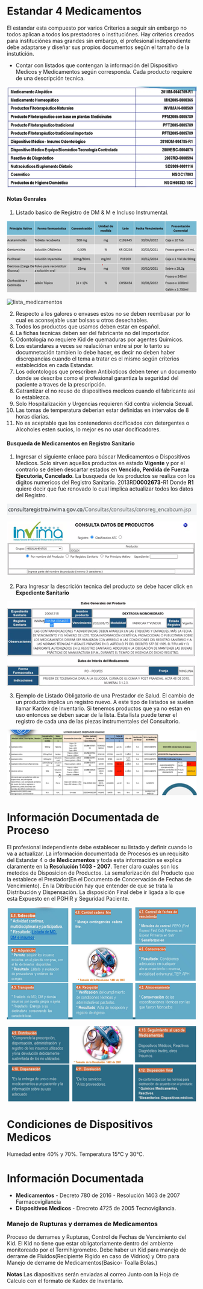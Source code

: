  
# Estandar 4 **Medicamentos**

El estandar esta compuesto por varios Criterios a seguir sin embargo no todos aplican a todos los prestadores o instituciónes. Hay criterios creados para instituciónes mas grandes sin embargo, el profesional independiente debe adaptarse y diseñar sus propios documentos según el tamaño de la instutición. 

- Contar con listados que contengan la información del Dispositivo Medicos y Medicamentos según corresponda. Cada producto requiere de una descripción tecnica. 

![Descripción Tecnica](./gallery/tipos_de_medicamentos.png)

#### Notas Genrales

1. Listado basico de Registro de DM & M e Incluso Instrumental.

![lista_medicamentos](./gallery/ejemplo_medicamentos.png)


![lista_medicamentos](./gallery/ejemplo_dispositivos_medicos.png.png)



2. Respecto a los galores o envases estos no se deben reembasar por lo cual es aconsejable usar bolsas u otros desechables. 
3. Todos los productos que usamos deben estar en español. 
4. La fichas tecnicas deben ser del fabricante no del importador. 
5. Odontología no requiere Kid de quemaduras por agentes Quimicos. 
6. Los estandares a veces se realaciónan entre si por lo tanto su documnetación tambien lo debe hacer, es decir no deben haber discrepancias cuando el tema a tratar es el mismo según criterios establecidos en cada Estandar. 
7. Los odontologos que prescriben Antibioticos deben tener un documento donde se describe como el profesional garantiza la seguridad del paciente a traves de la prescripción. 
8. Gatrantizar el no reuso de dispositivos medicos cuando el fabricante asi lo establezca. 
9. Solo Hospitalización y Urgencias requieren Kid contra violencia Sexual. 
10. Las tomas de temperatura deberian estar definidas en intervalos de 8 horas diarias. 
11. No es aceptable que los contenedores docificados con detergentes o Alcoholes esten sucios, lo mejor es no usar docificadores. 


#### Busqueda de Medicamentos en Registro Sanitario 

1. Ingresar el siguiente enlace para búscar Medicamentos o Dispositivos Medicos. Solo sirven aquellos productos en estado **Vigente** y por el contrario se deben descartar estados en **Vencido, Perdida de Fuerza Ejecutoria, Cancelado**. La busqueda de los productos se realiza con los digitos numericos del Registro Sanitario. 2013RD**0002673**-R1 Donde **R1** quiere decir que fue renovado lo cual implica actualizar todos los datos del Registro. 

![link](./gallery/enlace_registro_sanitario.png)

![page](./gallery/pagina_invima.png)

2. Para Ingresar la descrición tecnica del producto se debe hacer click en **Expediente Sanitario**

![search_result](./gallery/resultado_busqueda_invima.png)

3. Ejemplo de Listado Obligatorio de una Prestador de Salud. El cambio de un producto implica un registro nuevo. A este tipo de listados se suelen llamar Kardex de Inventario. Si tenemos productos que ya no estan en uso entonces se deben sacar de la lista. Esta lista puede tener el registro de cada una de las piezas instrumentales del Consultorio. 

![ejemplo_prestador](./gallery/ejemplo_listado_medico.png)
   

# Información Documentada de Proceso

El profesional independiente debe establecer su listado y definir cuando lo va a actualizar. La información documentada de Procesos es un requisito del Estandar 4 o de **Medicamentos** y toda esta información se explica claramente en la **Resolución 1403 - 2007**. Tener claro cuales son los metodos de Disposicion de Productos. La semaforización del Producto que la establece el Prestador(En el Documento de Concervación de Fechas de Vencimiento). En la Ditribución hay que entender de que se trata la Distribución y Dispensación. La disposición Final debe ir ligada a lo que esta Expuesto en el PGHIR y Seguridad Paciente. 

![informacion_documentada](./gallery/informacion_docuementada.png)

![informacion_documentada](./gallery/informacion_docuementada2.png)


# Condiciones de Dispositivos Medicos

Humedad entre 40% y 70%. Temperatura 15°C y 30°C.  

# Información Documentada
- **Medicamentos** - Decreto 780 de 2016 - Resolución 1403 de 2007 Farmacovigilancia
- **Dispositivos Medicos** - Drecreto 4725 de 2005 Tecnovigilancia.

### **Manejo de Rupturas y derrames de Medicamentos** 
Proceso de derrames y Rupturas, Control de Fechas de Vencimiento del Kid. El Kid no tiene que estar obligatoriamente dentro del ambiente monitoreado por el Termihigrometro. Debe haber un Kid para manejo de derrame de Fluidos(Recipiente Rigido en caso de Vidrios) y Otro para Manejo de derrame de Medicamentos(Basico- Toalla Bolas.)

**Notas** Las diapositivas serán enviadas al correo Junto con la Hoja de Calculo con el formato de Kadex de Inventario.
  
